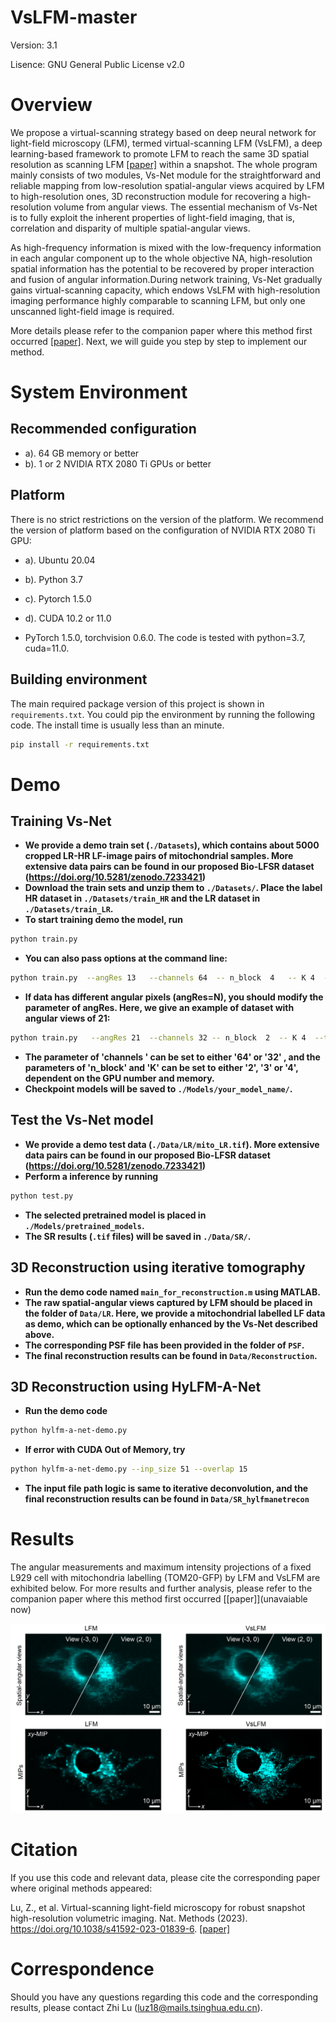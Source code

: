 # VsLFM-master

Version:    3.1

Lisence: GNU General Public License v2.0

# Overview

We propose a virtual-scanning strategy based on deep neural network for light-field microscopy (LFM), termed virtual-scanning LFM (VsLFM), a deep learning-based framework to promote LFM to reach the same 3D spatial resolution as scanning LFM [[paper]](https://www.cell.com/cell/fulltext/S0092-8674(21)00532-8) within a snapshot. The whole program mainly consists of two modules, Vs-Net module for the straightforward and reliable mapping from low-resolution spatial-angular views acquired by LFM to high-resolution ones, 3D reconstruction module for recovering a high-resolution volume from angular views. The essential mechanism of Vs-Net is to fully exploit the inherent properties of light-field imaging, that is, correlation and disparity of multiple spatial-angular views. 

As high-frequency information is mixed with the low-frequency information in each angular component up to the whole objective NA, high-resolution spatial information has the potential to be recovered by proper interaction and fusion of angular information.During network training, Vs-Net gradually gains virtual-scanning capacity, which endows VsLFM with high-resolution imaging performance highly comparable to scanning LFM, but only one unscanned light-field image is required. 

More details please refer to the companion paper where this method first occurred [[paper]](https://www.nature.com/articles/s41592-023-01839-6). Next, we will guide you step by step to implement our method.


# System Environment

## Recommended configuration
* a). 64 GB memory or better
* b). 1 or 2 NVIDIA RTX 2080 Ti GPUs or better

## Platform
There is no strict restrictions on the version of the platform. We recommend the version of platform based on the configuration of NVIDIA RTX 2080 Ti GPU:
* a). Ubuntu 20.04
* b). Python 3.7
* c). Pytorch 1.5.0
* d). CUDA 10.2 or 11.0 

* PyTorch 1.5.0, torchvision 0.6.0. The code is tested with python=3.7, cuda=11.0.


## Building environment
The main required package version of this project is shown in `requirements.txt`. 
You could pip the environment by running the following code. The install time is usually less than an minute.
```bash
pip install -r requirements.txt
```

# Demo

## Training Vs-Net

* **We provide a demo train set (`./Datasets`), which contains about 5000 cropped LR-HR LF-image pairs of mitochondrial samples. More extensive data pairs can be found in our proposed Bio-LFSR dataset (https://doi.org/10.5281/zenodo.7233421)**
* **Download the train sets and unzip them to `./Datasets/`. Place the label HR dataset in `./Datasets/train_HR` and the LR dataset in `./Datasets/train_LR`.**
* **To start training demo the model, run**
```bash
python train.py
```

* **You can also pass options at the command line:**
```bash
python train.py  --angRes 13   --channels 64  -- n_block  4   -- K 4  --model_name LFSR-model-13
```
* **If data has different angular pixels (angRes=N), you should modify the parameter of angRes. Here, we give an example of dataset with angular views of 21:**
```bash
python train.py   --angRes 21  --channels 32 -- n_block  2  -- K 4  --trainset_dir ./Datasets21/   --model_name LFSR-model-21
```
* **The parameter of 'channels ' can be set to either '64' or '32' , and the parameters of 'n_block' and 'K' can be set to either '2', '3' or '4', dependent on the GPU number and memory.**
* **Checkpoint models will be saved to `./Models/your_model_name/`.**


## Test the Vs-Net model

* **We provide a demo test data (`./Data/LR/mito_LR.tif`). More extensive data pairs can be found in our proposed Bio-LFSR dataset (https://doi.org/10.5281/zenodo.7233421)**
* **Perform a inference by running**
```bash
python test.py
```
* **The selected pretrained model is placed in `./Models/pretrained_models`.** 
* **The SR results (`.tif` files) will be saved in `./Data/SR/`.**


## 3D Reconstruction using iterative tomography

* **Run the demo code named `main_for_reconstruction.m` using MATLAB.**
* **The raw spatial-angular views captured by LFM should be placed in the folder of `Data/LR`. Here, we provide a mitochondrial labelled LF data as demo, which can be optionally enhanced by the Vs-Net described above.**
* **The corresponding PSF file has been provided in the folder of `PSF`.**
* **The final reconstruction results can be found in `Data/Reconstruction`.**

## 3D Reconstruction using HyLFM-A-Net

* **Run the demo code**
```bash
python hylfm-a-net-demo.py
```
* **If error with CUDA Out of Memory, try**
```bash
python hylfm-a-net-demo.py --inp_size 51 --overlap 15
```
* **The input file path logic is same to iterative deconvolution, and the final reconstruction results can be found in `Data/SR_hylfmanetrecon`**

# Results

The angular measurements and maximum intensity projections of a fixed L929 cell with mitochondria labelling (TOM20-GFP) by LFM and VsLFM are exhibited below. For more results and further analysis, please refer to the companion paper where this method first occurred [[paper]](unavaiable now)

<img src="Images/Results.jpg">

# Citation

If you use this code and relevant data, please cite the corresponding paper where original methods appeared:

Lu, Z., et al. Virtual-scanning light-field microscopy for robust snapshot high-resolution volumetric imaging. Nat. Methods (2023). https://doi.org/10.1038/s41592-023-01839-6.
[[paper]](https://www.nature.com/articles/s41592-023-01839-6)

# Correspondence

Should you have any questions regarding this code and the corresponding results, please contact Zhi Lu (luz18@mails.tsinghua.edu.cn). 


